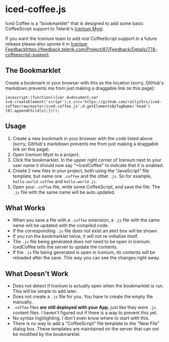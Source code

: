 # iced-coffee.js

Iced Coffee is a "bookmarklet" that is designed to add some basic CoffeeScript support to Telerik's [Icenium Myst](https://app.icenium.com/Mist).

If you want the Icenium team to add *real* CoffeeScript support in a future release please also upvote it in [Icenium Feedback]()https://feedback.telerik.com/Project/87/Feedback/Details/774-coffeescript-support.

## The Bookmarklet

Create a bookmark in your browser with this as the location
(sorry, GitHub's markdown prevents me from just making a draggable link on this page):
```
javascript:(function(){var d=document;var s=d.createElement('script');s.src='https://github.com/rally25rs/iced-coffee/raw/master/iced-coffee.js';d.getElementsByTagName('head')[0].appendChild(s);})();
```

## Usage

1. Create a new bookmark in your browser with the code listed above (sorry, GitHub's markdown prevents me from just making a draggable link on this page).
2. Open Icenium Myst to a project.
3. Click the bookmarklet. In the upper right corner of Icenium next to your user name it should now say "+IcedCoffee" to indicate that it is enabled.
4. Create 2 new files in your project, both using the "JavaScript" file template, but name one `.coffee` and the other `.js`. So for example, `hello-world.coffee` and `hello-world.js`.
5. Open your `.coffee` file, write some CoffeeScript, and save the file. The `.js` file with the same name will be auto updated.

## What Works

* When you save a file with a `.coffee` extension, a `.js` file with the same name will be updated with the compiled code.
* If the corresponding `.js` file does not exist an alert box will be shown.
* If you run the bookmarklet twice, it will not re-initialize itself.
* The `.js` file being generated does not need to be open in Icenium. IcedCoffee tells the server to update the contents.
* If the `.js` file being generated is open in Icenium, its contents will be reloaded after the save. This way you can see the changes right away.

## What Doesn't Work

* Does not detect if Icenium is actually open when the bookmarklet is run. This will be simple to add later.
* Does not create a `.js` file for you. You have to create the empty file manually.
* `.coffee` files **are still deployed with your App**, just like they were `.js` content files. I haven't figured out if there is a way to prevent this yet.
* No syntax highlighting. I don't even know where to start with this.
* There is no way to add a "CoffeeScript" file template to the "New File" dialog box. These templates are maintained on the server that can not be modified by the bookmarklet.

[1]: javascript:(function(){window.tmpElem=document.createElement('script');tmpElem.src='https://github.com/rally25rs/iced-coffee/raw/master/iced-coffee.js';document.getElementsByTagName('head')[0].appendChild(tmpElem);})();
